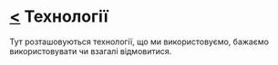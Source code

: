 # [<](README.md) Технології

Тут розташовуються технології, що ми використовуємо, бажаємо використовувати чи взагалі відмовитися.